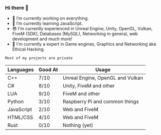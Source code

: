 ### Hi there 👋

- 🔭 I’m currently working on everything.
- 🌱 I’m currently learning JavaScript.
- 😎 I'm currently experienced in Unreal Engine, Unity, OpenGL, Vulkan, FiveM (SDK), Databases (MySQL), Networking in general, web development and much more!
- 🦍 I'm currently a expert in Game engines, Graphics and Networking aka Ethical Hacking.


```Most of my projects are private```


| Languages | Good At | Usage |
|-----------|------   |------
| C++       | 7/10    | Unreal Engine, OpenGL and Vulkan |
| C#        | 8/10    | Unity, FiveM and other |
| LUA       | 9/10    | FiveM and other |
| Python    | 3/10    | Raspberry Pi and common things |
| JavaScript| 2/10    | Web and FiveM |
| HTML/CSS  | 4/10    | Web and FiveM |
| Rust      | 0/10    | Nothing (yet) |
